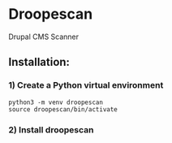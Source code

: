 # Droopescan 

Drupal CMS Scanner

## Installation:

### 1) Create a Python virtual environment

    python3 -m venv droopescan
    source droopescan/bin/activate

### 2) Install droopescan

    
